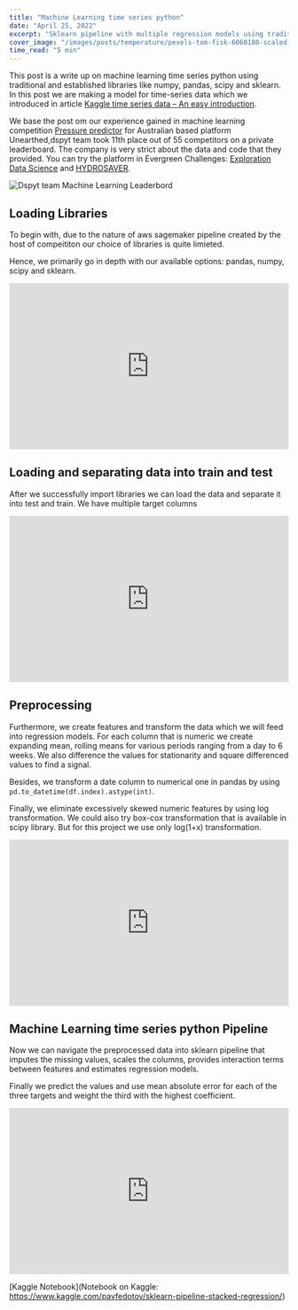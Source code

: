```yaml
---
title: "Machine Learning time series python"
date: "April 25, 2022"
excerpt: "Sklearn pipeline with multiple regression models using traditional and established libraries like numpy, pandas, scipy and sklearn."
cover_image: "/images/posts/temperature/pexels-tom-fisk-6060188-scaled-e1629300731444.jpg"
time_read: "5 min"
---
```


This post is a write up on machine learning time series python using traditional and established libraries like numpy, pandas, scipy and sklearn. In this post we are making a model for time-series data which we introduced in article [Kaggle time series data – An easy introduction](https://dspyt.com/time-series-data-an-easy-introduction/).

We base the post om our experience gained in machine learning competition [Pressure predictor](https://unearthed.solutions/u/competitions/pressure-predictor) for Australian based platform Unearthed,dspyt team took 11th place out of 55 competitors on a private leaderboard. The company is very strict about the data and code that they provided. You can try the platform in Evergreen Challenges: [Exploration Data Science](https://unearthed.solutions/u/competitions/evergreen/exploration-data-science) and [HYDROSAVER](https://unearthed.solutions/u/competitions/evergreen/hydrosaver).

![Dspyt team Machine Learning Leaderbord](/images/posts/temperature/score.jpg)

## Loading Libraries

To begin with, due to the nature of aws sagemaker pipeline created by the host of compeititon our choice of libraries is quite limieted.

Hence, we primarily go in depth with our available options: pandas, numpy, scipy and sklearn.

<iframe src="https://www.kaggle.com/embed/pavfedotov/sklearn-pipeline-stacked-regression?cellIds=1&kernelSessionId=102921196" height="300" style="margin: 0 auto; width: 100%; max-width: 950px;" frameborder="0" scrolling="auto" title="Sklearn Pipeline stacked regression"></iframe>

## Loading and separating data into train and test

After we successfully import libraries we can load the data and separate it into test and train. We have multiple target columns

<iframe src="https://www.kaggle.com/embed/pavfedotov/sklearn-pipeline-stacked-regression?cellIds=2&kernelSessionId=102921196" height="300" style="margin: 0 auto; width: 100%; max-width: 950px;" frameborder="0" scrolling="auto" title="Sklearn Pipeline stacked regression"></iframe>

## Preprocessing

Furthermore, we create features and transform the data which we will feed into regression models. For each column that is numeric we create expanding mean, rolling means for various periods ranging from a day to 6 weeks. We also difference the values for stationarity and square differenced values to find a signal.

Besides, we transform a date column to numerical one in pandas by using <code>pd.to_datetime(df.index).astype(int)</code>.

Finally, we eliminate excessively skewed numeric features by using log transformation. We could also try box-cox transformation that is available in scipy library. But for this project we use only log(1+x) transformation.

<iframe src="https://www.kaggle.com/embed/pavfedotov/sklearn-pipeline-stacked-regression?cellIds=3&kernelSessionId=102921196" height="300" style="margin: 0 auto; width: 100%; max-width: 950px;" frameborder="0" scrolling="auto" title="Sklearn Pipeline stacked regression"></iframe>

## Machine Learning time series python Pipeline

Now we can navigate the preprocessed data into sklearn pipeline that imputes the missing values, scales the columns, provides interaction terms between features and estimates regression models.

Finally we predict the values and use mean absolute error for each of the three targets and weight the third with the highest coefficient.

<iframe src="https://www.kaggle.com/embed/pavfedotov/sklearn-pipeline-stacked-regression?cellIds=4&kernelSessionId=102921196" height="300" style="margin: 0 auto; width: 100%; max-width: 950px;" frameborder="0" scrolling="auto" title="Sklearn Pipeline stacked regression"></iframe>

[Kaggle Notebook](Notebook on Kaggle: https://www.kaggle.com/pavfedotov/sklearn-pipeline-stacked-regression/)
